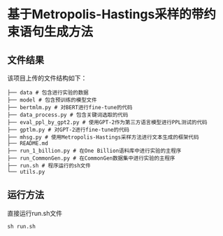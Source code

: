 # 基于Metropolis-Hastings采样的带约束语句生成方法

## 文件结果
该项目上传的文件结构如下：

```
├── data # 包含进行实验的数据
├── model # 包含预训练的模型文件
├── bertmlm.py # 对BERT进行fine-tune的代码
├── data_process.py # 包含关键词选取的代码
├── eval_ppl_by_gpt2.py # 使用GPT-2作为第三方语言模型进行PPL测试的代码
├── gptlm.py # 对GPT-2进行fine-tune的代码
├── mhsg.py # 使用Metropolis-Hastings采样方法进行文本生成的框架代码
├── README.md
├── run_1_billion.py # 在One Billion语料库中进行实验的主程序
├── run_CommonGen.py # 在CommonGen数据集中进行实验的主程序
├── run.sh # 程序运行的sh文件
└── utils.py 
```

## 运行方法
直接运行run.sh文件
```
sh run.sh
```